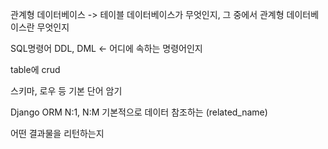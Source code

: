 관계형 데이터베이스 -> 테이블
데이터베이스가 무엇인지, 그 중에서 관계형 데이터베이스란 무엇인지

SQL명령어 DDL, DML <- 어디에 속하는 명령어인지

table에 crud

스키마, 로우 등 기본 단어 암기

Django ORM
N:1, N:M
기본적으로 데이터 참조하는 (related_name)

어떤 결과물을 리턴하는지